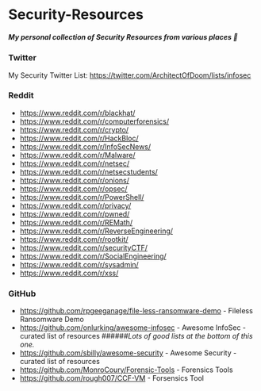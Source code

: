 # Security-Resources
##### My personal collection of Security Resources from various places  :notebook:


### Twitter
My Security Twitter List: https://twitter.com/ArchitectOfDoom/lists/infosec

### Reddit
* https://www.reddit.com/r/blackhat/
* https://www.reddit.com/r/computerforensics/
* https://www.reddit.com/r/crypto/
* https://www.reddit.com/r/HackBloc/
* https://www.reddit.com/r/InfoSecNews/
* https://www.reddit.com/r/Malware/
* https://www.reddit.com/r/netsec/
* https://www.reddit.com/r/netsecstudents/
* https://www.reddit.com/r/onions/
* https://www.reddit.com/r/opsec/
* https://www.reddit.com/r/PowerShell/
* https://www.reddit.com/r/privacy/
* https://www.reddit.com/r/pwned/
* https://www.reddit.com/r/REMath/
* https://www.reddit.com/r/ReverseEngineering/
* https://www.reddit.com/r/rootkit/
* https://www.reddit.com/r/securityCTF/
* https://www.reddit.com/r/SocialEngineering/
* https://www.reddit.com/r/sysadmin/
* https://www.reddit.com/r/xss/


### GitHub
* https://github.com/rpgeeganage/file-less-ransomware-demo - Fileless Ransomware Demo
* https://github.com/onlurking/awesome-infosec - Awesome InfoSec - curated list of resources ######*Lots of good lists at the bottom of this one.*
* https://github.com/sbilly/awesome-security - Awesome Security - curated list of resources
* https://github.com/MonroCoury/Forensic-Tools - Forensics Tools
* https://github.com/rough007/CCF-VM - Forsensics Tool
